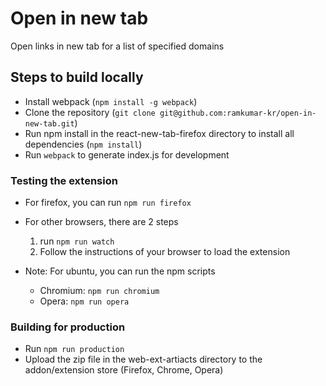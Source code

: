 # Open in new tab
Open links in new tab for a list of specified domains

## Steps to build locally
* Install webpack (`npm install -g webpack`)
* Clone the repository (`git clone git@github.com:ramkumar-kr/open-in-new-tab.git`)
* Run npm install in the react-new-tab-firefox directory to install all dependencies (`npm install`)
* Run `webpack` to generate index.js for development

### Testing the extension
* For firefox, you can run `npm run firefox`
* For other browsers, there are 2 steps
  1. run `npm run watch`
  2. Follow the instructions of your browser to load the extension

* Note: For ubuntu, you can run the npm scripts
  * Chromium: `npm run chromium`
  * Opera: `npm run opera`

### Building for production
* Run `npm run production`
* Upload the zip file in the web-ext-artiacts directory to the addon/extension store (Firefox, Chrome, Opera)